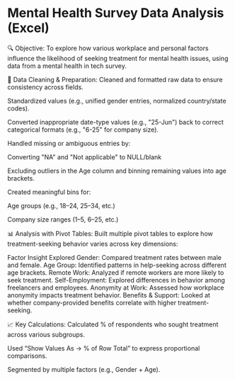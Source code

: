 # Mental Health Survey Data Analysis (Excel)
 
🔍 Objective:
To explore how various workplace and personal factors influence the likelihood of seeking treatment for mental health issues, using data from a mental health in tech survey.

🧹 Data Cleaning & Preparation:
Cleaned and formatted raw data to ensure consistency across fields.

Standardized values (e.g., unified gender entries, normalized country/state codes).

Converted inappropriate date-type values (e.g., "25-Jun") back to correct categorical formats (e.g., "6-25" for company size).

Handled missing or ambiguous entries by:

Converting "NA" and "Not applicable" to NULL/blank

Excluding outliers in the Age column and binning remaining values into age brackets.

Created meaningful bins for:

Age groups (e.g., 18–24, 25–34, etc.)

Company size ranges (1–5, 6–25, etc.)

📊 Analysis with Pivot Tables:
Built multiple pivot tables to explore how treatment-seeking behavior varies across key dimensions:

Factor	Insight Explored
Gender: Compared treatment rates between male and female.
Age Group:	Identified patterns in help-seeking across different age brackets.
Remote Work:	Analyzed if remote workers are more likely to seek treatment.
Self-Employment:	Explored differences in behavior among freelancers and employees.
Anonymity at Work:	Assessed how workplace anonymity impacts treatment behavior.
Benefits & Support:	Looked at whether company-provided benefits correlate with higher treatment-seeking.

📈 Key Calculations:
Calculated % of respondents who sought treatment across various subgroups.

Used “Show Values As → % of Row Total” to express proportional comparisons.

Segmented by multiple factors (e.g., Gender + Age).
